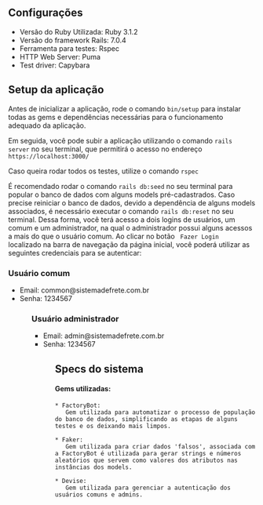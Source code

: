 <h2> Configurações </h2>

<ul>
  <li> Versão do Ruby Utilizada: Ruby 3.1.2 </li>
  <li> Versão do framework Rails: 7.0.4 </li>
  <li> Ferramenta para testes: Rspec </li>
  <li> HTTP Web Server: Puma </li>
  <li> Test driver: Capybara </li>
</ul>

<h2> Setup da aplicação </h2>
<p>
  Antes de inicializar a aplicação, rode o comando <code>bin/setup</code> para instalar todas as gems e dependências necessárias para o funcionamento
  adequado da aplicação.
</p>
<p>
  Em seguida, você pode subir a aplicação utilizando o comando <code>rails server</code> no seu terminal, que permitirá o acesso no endereço <code>https://localhost:3000/</code>
</p>
<p>
  Caso queira rodar todos os testes, utilize o comando <code>rspec</code>
</p>
<p>
  É recomendado rodar o comando <code>rails db:seed</code> no seu terminal para popular o banco de dados com alguns models pré-cadastrados. Caso precise reiniciar o banco de dados, devido a dependência de alguns models associados, é necessário executar o comando <code>rails db:reset</code> no seu terminal. Dessa forma, você terá acesso a dois logins de usuários, um comum e um administrador, na qual o administrador possui alguns acessos a mais do que o usuário comum. Ao clicar no botão <code> Fazer Login </code> localizado na barra de navegação da página inicial, você poderá utilizar as seguintes credenciais para se autenticar:
</p>

<p>
  <h3> Usuário comum </h3>
    <ul>
      <li> Email: common@sistemadefrete.com.br </li>
      <li> Senha: 1234567 </li>
    <ul>
</p>

<p>
<h3> Usuário administrador </h3>
    <ul>
      <li> Email: admin@sistemadefrete.com.br </li>
      <li> Senha: 1234567 </li>
    <ul>
</p>

<p>
<h2> Specs do sistema </h2>
  <h4> Gems utilizadas: </h4>
  
    * FactoryBot: 
       Gem utilizada para automatizar o processo de população do banco de dados, simplificando as etapas de alguns testes e os deixando mais limpos.
  
    * Faker:
       Gem utilizada para criar dados 'falsos', associada com a FactoryBot é utilizada para gerar strings e números aleatórios que servem como valores dos atributos nas instâncias dos models.
  
    * Devise:
       Gem utilizada para gerenciar a autenticação dos usuários comuns e admins.
</p>